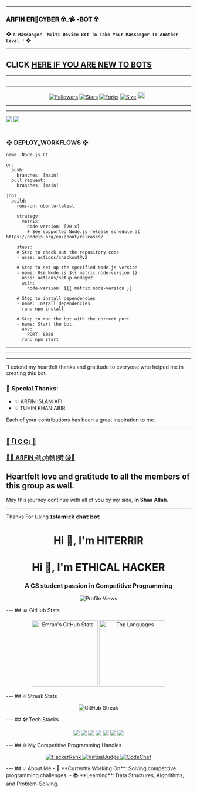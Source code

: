 ---------

### 𝐀𝐑𝐅𝐈𝐍 𝐄𝐑🌺𝐂𝐘𝐁𝐄𝐑 ☢️_𖣘 -𝐁𝐎𝐓 ☢️
❖ **`A Massanger  Multi Device Bot To Take Your Massanger To Another Level !`** ❖

----------
## CLICK <a href="https://github.com/cyber-ARFIN/CYBER-BOT-COMMUNITY/issues">HERE IF YOU ARE NEW TO BOTS</a>




-------

 <p align="center">
  <a href="#"><img src="http://readme-typing-svg.herokuapp.com?color=cyan&center=true&vCenter=true&multiline=false&lines=`𝐀𝐑𝐅𝐈𝐍-𝐁𝐎𝐒𝐒 -𝐄𝐑 -𝐁𝐎𝐓 -☠︎︎ " alt="">

<br>

--------

<p align="center">
<a href="https://github.com/cyber-ARFIN/"><img title="Followers" src="https://img.shields.io/github/followers/cyber-ARFIN?color=blue&style=flat-square"></a>
<a href="https://github.com/cyber-ARFIN/CYBER-BOT-COMMUNITY/stargazers/"><img title="Stars" src="https://img.shields.io/github/stars/cyber-ARFIN/CYBER-BOT-COMMUNITY/?color=blue&style=flat-square"></a>
<a href="https://github.com/cyber-ARFIN/CYBER-BOT-COMMUNITY/network/members"><img title="Forks" src="https://img.shields.io/github/forks/cyber-ARFIN/CYBER-BOT-COMMUNITY?color=blue&style=flat-square"></a>
<a href="https://github.com/cyber-ARFIN/CYBER-BOT-COMMUNITY/"><img title="Size" src="https://img.shields.io/github/repo-size/cyber-ARFIN/CYBER-BOT-COMMUNITY?style=flat-square&color=blue"></a>
<a href="https://github.com/cyber-ARFIN/CYBER-BOT-COMMUNITY/graphs/commit-activity"><img height="20" src="https://img.shields.io/badge/Maintained%3F-yes-green.svg"></a>&nbsp;&nbsp;
</p>
<p align='center'>
</p>

-----------


------------

<a><img src='https://i.imgur.com/LyHic3i.gif'/></a>
<a><img src='https://i.imgur.com/LyHic3i.gif'/></a>

### <br>   ❖ DEPLOY_WORKFLOWS ❖
```
name: Node.js CI

on:
  push:
    branches: [main]
  pull_request:
    branches: [main]

jobs:
  build:
    runs-on: ubuntu-latest

    strategy:
      matrix:
        node-version: [20.x]
        # See supported Node.js release schedule at https://nodejs.org/en/about/releases/

    steps:
    # Step to check out the repository code
    - uses: actions/checkout@v2

    # Step to set up the specified Node.js version
    - name: Use Node.js ${{ matrix.node-version }}
      uses: actions/setup-node@v2
      with:
        node-version: ${{ matrix.node-version }}

    # Step to install dependencies
    - name: Install dependencies
      run: npm install

    # Step to run the bot with the correct port
    - name: Start the bot
      env:
        PORT: 8080
      run: npm start
```

---------

-------------

-----------

`I extend my heartfelt thanks and gratitude to everyone who helped me in creating this bot.

### 🔳 Special Thanks:
- ✨ ARFIN ISLAM AFI  
- 💡 TUHIN KHAN ABIR


Each of your contributions has been a great inspiration to me.

---

### [🌺 ｢𝐈 𝐂 𝐂｣ 🌺](https://m.me/arfinislamafi69/)  

### [🌼💋 ARFIN এ্ঁর্ঁ ফে্ঁমা্ঁস্ঁ সি্ঁটি্ঁ 😘🥀](https://m.me/arfinislamafi69/)  
Heartfelt love and gratitude to all the members of this group as well.  
---

May this journey continue with all of you by my side, **In Shaa Allah**.`

----------

Thanks For Using 𝗜𝘀𝗹𝗮𝗺𝗶𝗰𝗸 𝗰𝗵𝗮𝘁 𝗯𝗼𝘁  
<!-- Header Section -->
<h1 align="center">Hi 👋, I'm HITERRIR</h1>
<h1 align="center">Hi 👋, I'm ETHICAL HACKER</h1>
<h3 align="center">A CS student passion in Competitive Programming</h3>

<!-- Profile Views -->
<p align="center">
  <img src="https://komarev.com/ghpvc/?username=3Emran&label=Profile%20Views&color=0e75b6&style=flat" alt="Profile Views" />
</p>
---
## 📊 GitHub Stats
<p align="center">
  <!-- GitHub Stats Card -->
  <img height="180em" src="https://github-readme-stats.vercel.app/api?username=3Emran&show_icons=true&count_private=true&theme=tokyonight" alt="Emran's GitHub Stats" />
  <!-- Top Languages -->
  <img height="180em" src="https://github-readme-stats.vercel.app/api/top-langs/?username=3Emran&layout=compact&theme=tokyonight" alt="Top Languages" />
</p>
---
## 🔥 Streak Stats
<p align="center">
  <img src="https://streak-stats.demolab.com?user=3Emran&theme=tokyonight&hide_border=true&fire=DD2727" alt="GitHub Streak" />
</p>
---
## 🛠️ Tech Stacks
<p align="center">
  <!-- Languages -->
  <img src="https://img.shields.io/badge/C-%2300599C?style=for-the-badge&logo=c&logoColor=white" />
  <img src="https://img.shields.io/badge/C++-%2300599C?style=for-the-badge&logo=c%2B%2B&logoColor=white" />
  
  <!-- Frontend -->
  <img src="https://img.shields.io/badge/HTML5-%23E34F26.svg?style=for-the-badge&logo=html5&logoColor=white" />
  <img src="https://img.shields.io/badge/CSS3-%231572B6.svg?style=for-the-badge&logo=css3&logoColor=white" />
  <img src="https://img.shields.io/badge/Bootstrap-%23563D7C.svg?style=for-the-badge&logo=bootstrap&logoColor=white" />
  
  <!-- Tools -->
  <img src="https://img.shields.io/badge/Git-%23F05033?style=for-the-badge&logo=git&logoColor=white" />
  <img src="https://img.shields.io/badge/Linux-%23FCC624?style=for-the-badge&logo=linux&logoColor=black" />
</p>
---
## 🌐 My Competitive Programming Handles
<p align="center">
  <a href="https://www.hackerrank.com/profile/Ascending" target="_blank">
    <img src="https://img.shields.io/badge/HackerRank-2EC866?style=for-the-badge&logo=hackerrank&logoColor=white" alt="HackerRank" />
  </a>
  <a href="https://vjudge.net/user/emran_h" target="_blank">
    <img src="https://img.shields.io/badge/VirtualJudge-6C757D?style=for-the-badge&logo=virtualbox&logoColor=white" alt="VirtualJudge" />
  </a>
  <a href="https://www.codechef.com/users/emran_h" target="_blank">
    <img src="https://img.shields.io/badge/CodeChef-5B4638?style=for-the-badge&logo=codechef&logoColor=white" alt="CodeChef" />
  </a>
</p>
---
## 💡 About Me
- 🚀 **Currently Working On**: Solving competitive programming challenges.
- 📚 **Learning**: Data Structures, Algorithms, and Problem-Solving.

